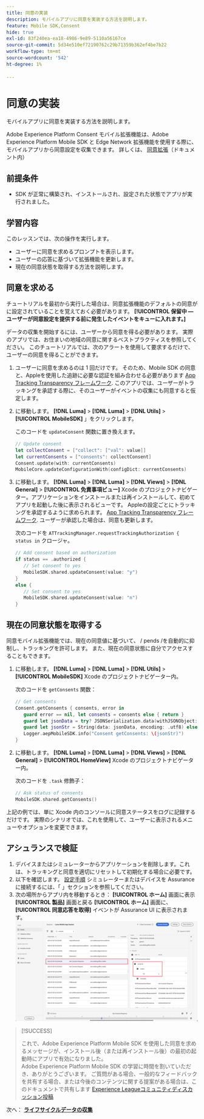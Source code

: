 ```yaml
---
title: 同意の実装
description: モバイルアプリに同意を実装する方法を説明します。
feature: Mobile SDK,Consent
hide: true
exl-id: 83f240ea-ea18-4986-9e89-5110a56167ce
source-git-commit: 5d34e510ef72190762c29b71359b362ef4be7b22
workflow-type: tm+mt
source-wordcount: '542'
ht-degree: 1%

---
```


# 同意の実装

モバイルアプリに同意を実装する方法を説明します。

Adobe Experience Platform Consent モバイル拡張機能は、Adobe Experience Platform Mobile SDK と Edge Network 拡張機能を使用する際に、モバイルアプリから同意設定を収集できます。 詳しくは、 [同意拡張](https://developer.adobe.com/client-sdks/documentation/consent-for-edge-network/)（ドキュメント内）

## 前提条件

* SDK が正常に構築され、インストールされ、設定された状態でアプリが実行されました。

## 学習内容

このレッスンでは、次の操作を実行します。

* ユーザーに同意を求めるプロンプトを表示します。
* ユーザーの応答に基づいて拡張機能を更新します。
* 現在の同意状態を取得する方法を説明します。

## 同意を求める

チュートリアルを最初から実行した場合は、同意拡張機能のデフォルトの同意がに設定されていることを覚えておく必要があります。 **[!UICONTROL 保留中 — ユーザーが同意設定を提供する前に発生したイベントをキューに入れます。]**

データの収集を開始するには、ユーザーから同意を得る必要があります。 実際のアプリでは、お住まいの地域の同意に関するベストプラクティスを参照してください。 このチュートリアルでは、次のアラートを使用して要求するだけで、ユーザーの同意を得ることができます。

1. ユーザーに同意を求めるのは 1 回だけです。 そのため、Mobile SDK の同意と、Appleを使用した追跡に必要な認証を組み合わせる必要があります [App Tracking Transparency フレームワーク](https://developer.apple.com/documentation/apptrackingtransparency). このアプリでは、ユーザーがトラッキングを承認する際に、そのユーザーがイベントの収集にも同意すると仮定します。

1. に移動します。 **[!DNL Luma]** > **[!DNL Luma]** > **[!DNL Utils]** > **[!UICONTROL MobileSDK]** 」をクリックします。

   このコードを `updateConsent` 関数に置き換えます。

   ```swift
   // Update consent
   let collectConsent = ["collect": ["val": value]]
   let currentConsents = ["consents": collectConsent]
   Consent.update(with: currentConsents)
   MobileCore.updateConfigurationWith(configDict: currentConsents)
   ```

1. に移動します。 **[!DNL Luma]** > **[!DNL Luma]** > **[!DNL Views]** > **[!DNL General]** > **[!UICONTROL 免責事項ビュー]** Xcode のプロジェクトナビゲーター。アプリケーションをインストールまたは再インストールして、初めてアプリを起動した後に表示されるビューです。 Appleの設定ごとにトラッキングを承認するように求められます。 [App Tracking Transparency フレームワーク](https://developer.apple.com/documentation/apptrackingtransparency). ユーザーが承認した場合は、同意も更新します。

   次のコードを `ATTrackingManager.requestTrackingAuthorization { status in` クロージャ。

   ```swift
   // Add consent based on authorization
   if status == .authorized {
      // Set consent to yes
      MobileSDK.shared.updateConsent(value: "y")
   }
   else {
      // Set consent to yes
      MobileSDK.shared.updateConsent(value: "n")
   }
   ```

## 現在の同意状態を取得する

同意モバイル拡張機能では、現在の同意値に基づいて、 / pends /を自動的に抑制し、トラッキングを許可します。 また、現在の同意状態に自分でアクセスすることもできます。

1. に移動します。 **[!DNL Luma]** > **[!DNL Luma]** > **[!DNL Utils]** > **[!UICONTROL MobileSDK]** Xcode のプロジェクトナビゲーター内。

   次のコードを `getConsents` 関数：

   ```swift
   // Get consents
   Consent.getConsents { consents, error in
      guard error == nil, let consents = consents else { return }
      guard let jsonData = try? JSONSerialization.data(withJSONObject: consents, options: .prettyPrinted) else { return }
      guard let jsonStr = String(data: jsonData, encoding: .utf8) else { return }
      Logger.aepMobileSDK.info("Consent getConsents: \(jsonStr)")
   }
   ```

2. に移動します。 **[!DNL Luma]** > **[!DNL Luma]** > **[!DNL Views]** > **[!DNL General]** > **[!UICONTROL HomeView]** Xcode のプロジェクトナビゲーター内。

   次のコードを `.task` 修飾子：

   ```swift
   // Ask status of consents
   MobileSDK.shared.getConsents()   
   ```

上記の例では、単に Xcode 内のコンソールに同意ステータスをログに記録するだけです。 実際のシナリオでは、これを使用して、ユーザーに表示されるメニューやオプションを変更できます。

## アシュランスで検証

1. デバイスまたはシミュレーターからアプリケーションを削除します。これは、トラッキングと同意を適切にリセットして初期化する場合に必要です。
1. 以下を確認します。 [設定手順](assurance.md#connecting-to-a-session) シミュレーターまたはデバイスを Assurance に接続するには、「 」セクションを参照してください。
1. 次の場所からアプリ内を移動するとき： **[!UICONTROL ホーム]** 画面に表示 **[!UICONTROL 製品]** 画面と戻る **[!UICONTROL ホーム]** 画面に、 **[!UICONTROL 同意応答を取得]** イベントが Assurance UI に表示されます。
   ![同意を検証](assets/consent-update.png)


>[!SUCCESS]
>
>これで、Adobe Experience Platform Mobile SDK を使用した同意を求めるメッセージが、インストール後（または再インストール後）の最初の起動時にアプリで有効になりました。<br/>Adobe Experience Platform Mobile SDK の学習に時間を割いていただき、ありがとうございます。 ご質問がある場合、一般的なフィードバックを共有する場合、または今後のコンテンツに関する提案がある場合は、このドキュメントで共有します [Experience Leagueコミュニティディスカッション投稿](https://experienceleaguecommunities.adobe.com/t5/adobe-experience-platform-launch/tutorial-discussion-implement-adobe-experience-cloud-in-mobile/td-p/443796)

次へ： **[ライフサイクルデータの収集](lifecycle-data.md)**
